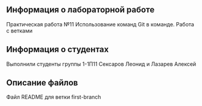 ## Информация о лабораторной работе

Практическая работа №11
Использование команд Git в команде. Работа с ветками


## Информация о студентах

Выполнили студенты группы 1-1П11
Сексаров Леонид и Лазарев Алексей

## Описание файлов

Файл README для ветки first-branch
